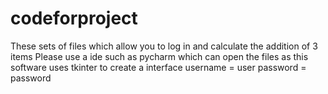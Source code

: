 # codeforproject
These sets of files which allow you to log in and calculate the addition of 3 items
Please use a ide such as pycharm which can open the files as this software uses tkinter to create a interface
username = user
password = password
